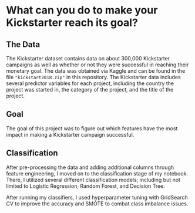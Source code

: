 # What can you do to make your Kickstarter reach its goal?
## The Data
The Kickstarter dataset contains data on about 300,000 Kickstarter campaigns as well as whether or not they were successful in reaching their monetary goal. The data was obtained via Kaggle and can be found in the file `"kickstart2018.zip"` in this repository. The Kickstarter data includes several predictor variables for each project, including the country the project was started in, the category of the project, and the title of the project. 

## Goal

The goal of this project was to figure out which features have the most impact in making a Kickstarter campaign successful.

## Classification

After pre-processing the data and adding additional columns through feature engineering, I moved on to the classification stage of my notebook. There, I utilized several different classification models; including but not limited to Logistic Regression, Random Forest, and Decision Tree. 

After running my classifiers, I used hyperparameter tuning with GridSearch CV to improve the accuracy and SMOTE to combat class imbalance issues. 
